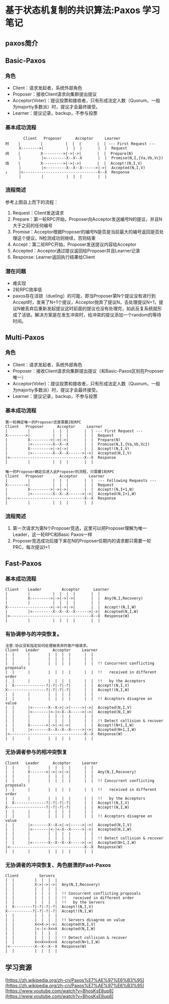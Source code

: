 # 基于状态机复制的共识算法:Paxos    学习笔记

## paxos简介


## Basic-Paxos

### 角色

- Client：请求发起者，系统外部角色
- Proposer：接收Client请求向集群提出提议
- Acceptor(Voter)：提议投票和接收者，只有形成法定人数（Quorum，一般为majortiy多数派）时，提议才会最终接受。
- Learner：提议记录，backup，不参与投票

### 基本成功流程
            Client   Proposer      Acceptor     Learner
    时    |         |          |  |  |       |  | --- First Request ---
          X-------->|          |  |  |       |  |  Request
    间    |         X--------->|->|->|       |  |  Prepare(N)
          |         |<---------X--X--X       |  |  Promise(N,I,{Va,Vb,Vc})
    线    |         X--------->|->|->|       |  |  Accept!(N,I,V)
          |         |<---------X--X--X------>|->|  Accepted(N,I,V)
    ↓     |<---------------------------------X--X  Response
          |         |          |  |  |       |  |

### 流程简述

参考上图自上而下的流程：
1. Request：Client发送请求
2. Prepare：第一轮RPC开始，Proposer向Acceptor发送编号N的提议，并且N大于之前的任何编号
3. Promise：Acceptor根据Proposer的编号N是否是当前最大的编号返回是否处理这个提议，N检测成功则继续，否则结束
4. Accept：第二轮RPC开始，Proposer发送提议内容给Acceptor
5. Accepted：Acceptor通过提议返回给Proposer并且Learner记录
6. Response: Learner返回执行结果给Client


### 潜在问题
- 难实现
- 2轮RPC效率低
- paxos存在活锁（dueling）的可能，即当Proposer第N个提议没有进行到Accept时，发来了N+1个提议，Acceptor抛弃了提议N，去处理提议N+1，提议N被丢弃后重新发起提议这时前面的提议也没有处理完，如此反复系统就形成了活锁。解决方案是在发生冲突时，给冲突的提议添加一个random的等待时间。

## Multi-Paxos

### 角色

- Client：请求发起者，系统外部角色
- Proposer：接收Client请求向集群提出提议（和Basic-Paxos区别在Proposer唯一）
- Acceptor(Voter)：提议投票和接收者，只有形成法定人数（Quorum，一般为majortiy多数派）时，提议才会最终接受。
- Learner：提议记录，backup，不参与投票

### 基本成功流程

    第一轮确定唯一的Proposer还是需要2轮RPC
    Client   Proposer      Acceptor     Learner
    |         |          |  |  |       |  | --- First Request ---
    X-------->|          |  |  |       |  |  Request
    |         X--------->|->|->|       |  |  Prepare(N)
    |         |<---------X--X--X       |  |  Promise(N,I,{Va,Vb,Vc})
    |         X--------->|->|->|       |  |  Accept!(N,I,V)
    |         |<---------X--X--X------>|->|  Accepted(N,I,V)
    |<---------------------------------X--X  Response
    |         |          |  |  |       |  |  

    唯一的Proposer确定后进入此Proposer的流程，只需要1轮RPC
    Client   Proposer       Acceptor     Learner
    |         |          |  |  |       |  |  --- Following Requests ---
    X-------->|          |  |  |       |  |  Request
    |         X--------->|->|->|       |  |  Accept!(N,I+1,W)
    |         |<---------X--X--X------>|->|  Accepted(N,I+1,W)
    |<---------------------------------X--X  Response
    |         |          |  |  |       |  |

### 流程简述
1. 第一次请求为第N个Proposer竞选，这里可以把Proposer理解为唯一Leader，这一轮RPC和Basic Paxos一样
2. Proposer竞选成功后接下来在N的Proposer任期内的请求都只需要一轮PRC，每次提议I+1

## Fast-Paxos

### 基本成功流程

    Client    Leader         Acceptor      Learner
    |         |          |  |  |  |       |  |
    |         X--------->|->|->|->|       |  |  Any(N,I,Recovery)
    |         |          |  |  |  |       |  |
    X------------------->|->|->|->|       |  |  Accept!(N,I,W)
    |         |<---------X--X--X--X------>|->|  Accepted(N,I,W)
    |<------------------------------------X--X  Response(W)
    |         |          |  |  |  |       |  |

### 有协调参与的冲突恢复。

    注意:协议没有指定如何处理被丢弃的客户端请求。
    Client   Leader      Acceptor     Learner
    |  |      |        |  |  |  |      |  |
    |  |      |        |  |  |  |      |  |
    |  |      |        |  |  |  |      |  |  !! Concurrent conflicting proposals
    |  |      |        |  |  |  |      |  |  !!   received in different order
    |  |      |        |  |  |  |      |  |  !!   by the Acceptors
    |  X--------------?|-?|-?|-?|      |  |  Accept!(N,I,V)
    X-----------------?|-?|-?|-?|      |  |  Accept!(N,I,W)
    |  |      |        |  |  |  |      |  |
    |  |      |        |  |  |  |      |  |  !! Acceptors disagree on value
    |  |      |<-------X--X->|->|----->|->|  Accepted(N,I,V)
    |  |      |<-------|<-|<-X--X----->|->|  Accepted(N,I,W)
    |  |      |        |  |  |  |      |  |
    |  |      |        |  |  |  |      |  |  !! Detect collision & recover
    |  |      X------->|->|->|->|      |  |  Accept!(N+1,I,W)
    |  |      |<-------X--X--X--X----->|->|  Accepted(N+1,I,W)
    |<---------------------------------X--X  Response(W)
    |  |      |        |  |  |  |      |  |

### 无协调者参与的相冲突恢复

    Client   Leader      Acceptor     Learner
    |  |      |        |  |  |  |      |  |
    |  |      X------->|->|->|->|      |  |  Any(N,I,Recovery)
    |  |      |        |  |  |  |      |  |
    |  |      |        |  |  |  |      |  |  !! Concurrent conflicting proposals
    |  |      |        |  |  |  |      |  |  !!   received in different order
    |  |      |        |  |  |  |      |  |  !!   by the Acceptors
    |  X--------------?|-?|-?|-?|      |  |  Accept!(N,I,V)
    X-----------------?|-?|-?|-?|      |  |  Accept!(N,I,W)
    |  |      |        |  |  |  |      |  |
    |  |      |        |  |  |  |      |  |  !! Acceptors disagree on value
    |  |      |<-------X--X->|->|----->|->|  Accepted(N,I,V)
    |  |      |<-------|<-|<-X--X----->|->|  Accepted(N,I,W)
    |  |      |        |  |  |  |      |  |
    |  |      |        |  |  |  |      |  |  !! Detect collision & recover
    |  |      |<-------X--X--X--X----->|->|  Accepted(N+1,I,W)
    |<---------------------------------X--X  Response(W)
    |  |      |        |  |  |  |      |  |

### 无协调者的冲突恢复、角色崩溃的Fast-Paxos

    Client         Servers
    |  |         |  |  |  |
    |  |         X->|->|->|  Any(N,I,Recovery)
    |  |         |  |  |  |
    |  |         |  |  |  |  !! Concurrent conflicting proposals
    |  |         |  |  |  |  !!   received in different order
    |  |         |  |  |  |  !!   by the Servers
    |  X--------?|-?|-?|-?|  Accept!(N,I,V)
    X-----------?|-?|-?|-?|  Accept!(N,I,W)
    |  |         |  |  |  |
    |  |         |  |  |  |  !! Servers disagree on value
    |  |         X<>X->|->|  Accepted(N,I,V)
    |  |         |<-|<-X<>X  Accepted(N,I,W)
    |  |         |  |  |  |
    |  |         |  |  |  |  !! Detect collision & recover
    |  |         X<>X<>X<>X  Accepted(N+1,I,W)
    |<-----------X--X--X--X  Response(W)
    |  |         |  |  |  |
## 学习资源

[https://zh.wikipedia.org/zh-cn/Paxos%E7%AE%97%E6%B3%95](https://zh.wikipedia.org/zh-cn/Paxos%E7%AE%97%E6%B3%95)
[https://www.youtube.com/watch?v=BhosKsE8up8](https://www.youtube.com/watch?v=BhosKsE8up8)
